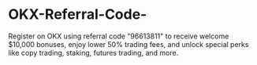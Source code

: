 # OKX-Referral-Code-
Register on OKX using referral code "96613811" to receive welcome $10,000 bonuses, enjoy lower 50%  trading fees, and unlock special perks like copy trading, staking, futures trading, and more.
